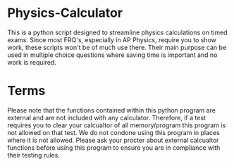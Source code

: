 # Physics-Calculator
This is a python script designed to streamline physics calculations on timed exams. Since most FRQ's, especially in AP Physics, require you to show work, these scripts won't be of much use there. Their main purpose can be used in multiple choice questions where saving time is important and no work is required. 


# Terms
Please note that the functions contained within this python program are external and are not included with any calculator. Therefore, if a test requires you to clear your calcualtor of all memory/program this program is not allowed on that test. We do not condone using this program in places where it is not allowed. Please ask your procter about external calcualtor functions before using this program to ensure you are in compliance with their testing rules.
